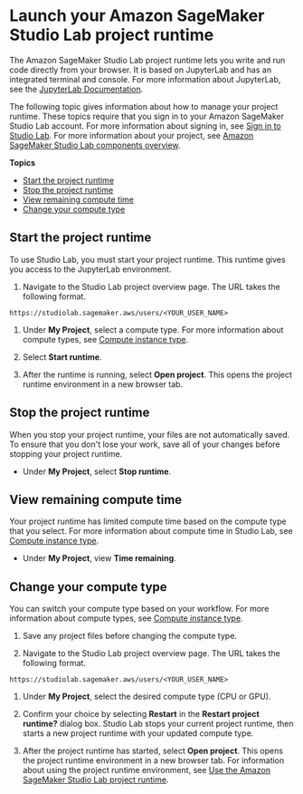 # Launch your Amazon SageMaker Studio Lab project runtime<a name="studio-lab-manage-runtime"></a>

 The Amazon SageMaker Studio Lab project runtime lets you write and run code directly from your browser\. It is based on JupyterLab and has an integrated terminal and console\. For more information about JupyterLab, see the [JupyterLab Documentation](https://jupyterlab.readthedocs.io/en/stable/)\.

 The following topic gives information about how to manage your project runtime\. These topics require that you sign in to your Amazon SageMaker Studio Lab account\. For more information about signing in, see [Sign in to Studio Lab](studio-lab-onboard.md#studio-lab-onboard-signin)\. For more information about your project, see [Amazon SageMaker Studio Lab components overview](studio-lab-overview.md)\. 

**Topics**
+ [Start the project runtime](#studio-lab-manage-runtime-start)
+ [Stop the project runtime](#studio-lab-manage-runtime-stop)
+ [View remaining compute time](#studio-lab-manage-runtime-view)
+ [Change your compute type](#studio-lab-manage-runtime-change)

## Start the project runtime<a name="studio-lab-manage-runtime-start"></a>

To use Studio Lab, you must start your project runtime\. This runtime gives you access to the JupyterLab environment\.

1.  Navigate to the Studio Lab project overview page\. The URL takes the following format\.

   ```
   https://studiolab.sagemaker.aws/users/<YOUR_USER_NAME>
   ```

1. Under **My Project**, select a compute type\. For more information about compute types, see [Compute instance type](studio-lab-overview.md#studio-lab-overview-project-compute)\.

1.  Select **Start runtime**\. 

1.  After the runtime is running, select **Open project**\. This opens the project runtime environment in a new browser tab\. 

## Stop the project runtime<a name="studio-lab-manage-runtime-stop"></a>

When you stop your project runtime, your files are not automatically saved\. To ensure that you don't lose your work, save all of your changes before stopping your project runtime\.
+  Under **My Project**, select **Stop runtime**\. 

## View remaining compute time<a name="studio-lab-manage-runtime-view"></a>

Your project runtime has limited compute time based on the compute type that you select\. For more information about compute time in Studio Lab, see [Compute instance type](studio-lab-overview.md#studio-lab-overview-project-compute)\.
+  Under **My Project**, view **Time remaining**\. 

## Change your compute type<a name="studio-lab-manage-runtime-change"></a>

You can switch your compute type based on your workflow\. For more information about compute types, see [Compute instance type](studio-lab-overview.md#studio-lab-overview-project-compute)\.

1. Save any project files before changing the compute type\. 

1.  Navigate to the Studio Lab project overview page\. The URL takes the following format\.

   ```
   https://studiolab.sagemaker.aws/users/<YOUR_USER_NAME>
   ```

1. Under **My Project**, select the desired compute type \(CPU or GPU\)\. 

1. Confirm your choice by selecting **Restart** in the **Restart project runtime?** dialog box\. Studio Lab stops your current project runtime, then starts a new project runtime with your updated compute type\.

1. After the project runtime has started, select **Open project**\. This opens the project runtime environment in a new browser tab\. For information about using the project runtime environment, see [Use the Amazon SageMaker Studio Lab project runtime](studio-lab-use.md)\.